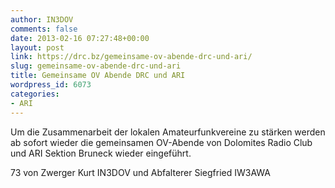 ```yaml
---
author: IN3DOV
comments: false
date: 2013-02-16 07:27:48+00:00
layout: post
link: https://drc.bz/gemeinsame-ov-abende-drc-und-ari/
slug: gemeinsame-ov-abende-drc-und-ari
title: Gemeinsame OV Abende DRC und ARI
wordpress_id: 6073
categories:
- ARI
---
```


Um die Zusammenarbeit der lokalen Amateurfunkvereine zu stärken werden ab sofort wieder die gemeinsamen OV-Abende von Dolomites Radio Club und ARI Sektion Bruneck wieder eingeführt.

73 von Zwerger Kurt IN3DOV und Abfalterer Siegfried IW3AWA
